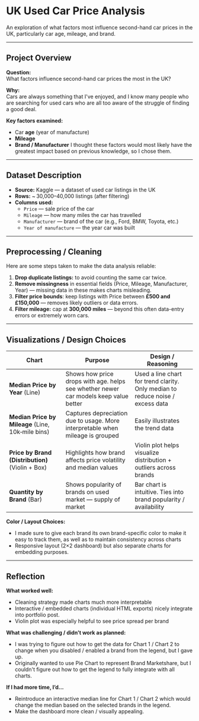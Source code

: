 # UK Used Car Price Analysis

An exploration of what factors most influence second-hand car prices in the UK, particularly car age, mileage, and brand.

---

## Project Overview

**Question:**  
What factors influence second-hand car prices the most in the UK?

**Why:**  
Cars are always something that I've enjoyed, and I know many people who are searching for used cars who are all too aware of the struggle of finding a good deal.

**Key factors examined:**
- Car **age** (year of manufacture)  
- **Mileage**  
- **Brand / Manufacturer**
I thought these factors would most likely have the greatest impact based on previous knowledge, so I chose them.

---

## Dataset Description

- **Source:** Kaggle — a dataset of used car listings in the UK  
- **Rows:** ~ 30,000–40,000 listings (after filtering)  
- **Columns used:**  
  - `Price` — sale price of the car  
  - `Mileage` — how many miles the car has travelled  
  - `Manufacturer` — brand of the car (e.g., Ford, BMW, Toyota, etc.)  
  - `Year of manufacture` — the year car was built  

---

## Preprocessing / Cleaning

Here are some steps taken to make the data analysis reliable:

1. **Drop duplicate listings:** to avoid counting the same car twice.  
2. **Remove missingness** in essential fields (Price, Mileage, Manufacturer, Year) — missing data in these makes charts misleading.  
3. **Filter price bounds**: keep listings with Price between **£500 and £150,000** — removes likely outliers or data errors.  
4. **Filter mileage:** cap at **300,000 miles** — beyond this often data-entry errors or extremely worn cars.

---

## Visualizations / Design Choices

| Chart | Purpose | Design / Reasoning |
|-------|---------|----------------------|
| **Median Price by Year** (Line) | Shows how price drops with age. helps see whether newer car models keep value better | Used a line chart for trend clarity. Only median to reduce noise / excess data |
| **Median Price by Mileage** (Line, 10k‑mile bins) | Captures depreciation due to usage. More interpretable when mileage is grouped | Easily illustrates the trend data |
| **Price by Brand (Distribution)** (Violin + Box) | Highlights how brand affects price volatility and median values | Violin plot helps visualize distribution + outliers across brands |
| **Quantity by Brand** (Bar) | Shows popularity of brands on used market — supply of market | Bar chart is intuitive. Ties into brand popularity / availability |

**Color / Layout Choices:**
- I made sure to give each brand its own brand-specific color to make it easy to track them, as well as to maintain consistency across charts  
- Responsive layout (2×2 dashboard) but also separate charts for embedding purposes.

---

## Reflection

**What worked well:**
- Cleaning strategy made charts much more interpretable  
- Interactive / embedded charts (individual HTML exports) nicely integrate into portfolio post.  
- Violin plot was especially helpful to see price spread per brand

**What was challenging / didn’t work as planned:**
- I was trying to figure out how to get the data for Chart 1 / Chart 2 to change when you disabled / enabled a brand from the legend, but I gave up.
- Originally wanted to use Pie Chart to represent Brand Marketshare, but I couldn't figure out how to get the legend to fully integrate with all charts.

**If I had more time, I’d…**
- Reintroduce an interactive median line for Chart 1 / Chart 2 which would change the median based on the selected brands in the legend.
- Make the dashboard more clean / visually appealing.
